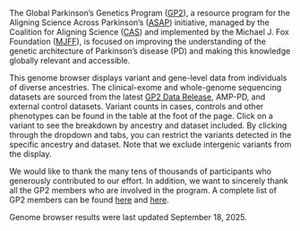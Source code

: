 The Global Parkinson’s Genetics Program ([GP2](https://gp2.org/)), a resource program for the Aligning Science Across Parkinson’s ([ASAP](https://parkinsonsroadmap.org/#)) initiative, managed by the Coalition for Aligning Science ([CAS](https://www.aligningscience.com/)) and implemented by the Michael J. Fox Foundation ([MJFF](https://www.michaeljfox.org/)), is focused on improving the understanding of the genetic architecture of Parkinson’s disease (PD) and making this knowledge globally relevant and accessible.

This genome browser displays variant and gene-level data from individuals of diverse ancestries. The clinical-exome and whole-genome sequencing datasets are sourced from the latest [GP2 Data Release](https://gp2.org/updates/?post_type=Data%20Release#results), AMP-PD, and external control datasets. Variant counts in cases, controls and other phenotypes can be found in the table at the foot of the page. Click on a variant to see the breakdown by ancestry and dataset included. By clicking through the dropdown and tabs, you can restrict the variants detected in the specific ancestry and dataset. Note that we exclude intergenic variants from the display.

We would like to thank the many tens of thousands of participants who generously contributed to our effort. In addition, we want to sincerely thank all the GP2 members who are involved in the program. A complete list of GP2 members can be found [here](https://gp2.org/research-community/partners/) and [here](https://doi.org/10.5281/zenodo.7904831).

Genome browser results were last updated September 18, 2025.
